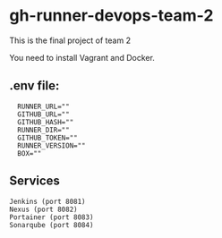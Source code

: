 # gh-runner-devops-team-2

This is the final project of team 2

You need to install Vagrant and Docker.

## .env file:

```
  RUNNER_URL=""
  GITHUB_URL=""
  GITHUB_HASH=""
  RUNNER_DIR=""
  GITHUB_TOKEN=""
  RUNNER_VERSION=""
  BOX=""
```

## Services

```
Jenkins (port 8081)
Nexus (port 8082)
Portainer (port 8083)
Sonarqube (port 8084)
```
